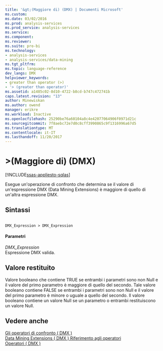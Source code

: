 ```yaml
---
title: '&gt;(Maggiore di) (DMX) | Documenti Microsoft'
ms.custom: 
ms.date: 03/02/2016
ms.prod: analysis-services
ms.prod_service: analysis-services
ms.service: 
ms.component: 
ms.reviewer: 
ms.suite: pro-bi
ms.technology:
- analysis-services
- analysis-services/data-mining
ms.tgt_pltfrm: 
ms.topic: language-reference
dev_langs: DMX
helpviewer_keywords:
- greater than operator (>)
- '> (greater than operator)'
ms.assetid: a1485c02-8d10-4722-b8cd-b747c472741b
caps.latest.revision: "13"
author: Minewiskan
ms.author: owend
manager: erikre
ms.workload: Inactive
ms.openlocfilehash: 25290be76a60104a8c4e42077064906f0971d21c
ms.sourcegitcommit: 7f8aebc72e7d0c8cff3990865c9f1316996a67d5
ms.translationtype: MT
ms.contentlocale: it-IT
ms.lasthandoff: 11/20/2017
---
```

# <a name="gt-greater-than-dmx"></a>&gt;(Maggiore di) (DMX)
[!INCLUDE[ssas-appliesto-sqlas](../includes/ssas-appliesto-sqlas.md)]

  Esegue un'operazione di confronto che determina se il valore di un'espressione DMX (Data Mining Extensions) è maggiore di quello di un'altra espressione DMX.  
  
## <a name="syntax"></a>Sintassi  
  
```  
  
DMX_Expression > DMX_Expression  
```  
  
#### <a name="parameters"></a>Parametri  
 *DMX_Expression*  
 Espressione DMX valida.  
  
## <a name="return-value"></a>Valore restituito  
 Valore booleano che contiene TRUE se entrambi i parametri sono non Null e il valore del primo parametro è maggiore di quello del secondo. Tale valore booleano contiene FALSE se entrambi i parametri sono non Null e il valore del primo parametro è minore o uguale a quello del secondo. Il valore booleano contiene un valore Null se un parametro o entrambi restituiscono un valore Null.  
  
## <a name="see-also"></a>Vedere anche  
 [Gli operatori di confronto &#40; DMX &#41;](../dmx/operators-comparison.md)   
 [Data Mining Extensions &#40; DMX &#41; Riferimento agli operatori](../dmx/data-mining-extensions-dmx-operator-reference.md)   
 [Operatori &#40; DMX &#41;](../dmx/operators-dmx.md)  
  
  
